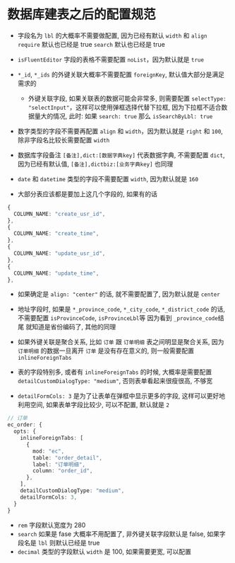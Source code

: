 # 数据库建表之后的配置规范

- 字段名为 `lbl` 的大概率不需要做配置, 因为已经有默认 `width` 和 `align`
  `require` 默认也已经是 true
  `search` 默认也已经是 true

- `isFluentEditor` 字段的表格不需要配置 `noList`，因为默认就是 `true`

- `*_id`, `*_ids` 的外键关联大概率不需要配置 `foreignKey`, 默认值大部分是满足需求的
  - 外键关联字段, 如果关联表的数据可能会非常多, 则需要配置 `selectType: "selectInput"`，这样可以使用弹框选择代替下拉框, 因为下拉框不适合数据量大的情况, 此时: 如果 `search: true` 那么 `isSearchByLbl: true`

- 数字类型的字段不需要再配置 `align` 和 `width`，因为默认就是 `right` 和 `100`, 除非字段名比较长需要配置 `width`

- 数据库字段备注 `[备注],dict:[数据字典key]` 代表数据字典, 不需要配置 `dict`, 因为已经有默认值, `[备注],dictbiz:[业务字典key]` 也同理

- `date` 和 `datetime` 类型的字段不需要配置 `width`, 因为默认就是 `160`

- 大部分表应该都是要加上这几个字段的, 如果有的话
```ts
{
  COLUMN_NAME: "create_usr_id",
},
{
  COLUMN_NAME: "create_time",
},
{
  COLUMN_NAME: "update_usr_id",
},
{
  COLUMN_NAME: "update_time",
},
```

- 如果确定是 `align: "center"` 的话, 就不需要配置了, 因为默认就是 `center`

- 地址字段时, 如果是 `*_province_code`, `*_city_code`, `*_district_code` 的话, 不需要配置 `isProvinceCode`, `isProvinceLbl`等 因为看到 `_province_code`结尾 就知道是省份编码了, 其他的同理

- 如果外键关联是聚合关系, 比如 `订单` 跟 `订单明细` 表之间明显是聚合关系, 因为 `订单明细` 的数据一旦离开 `订单` 是没有存在意义的, 则一般需要配置 `inlineForeignTabs`
- 表的字段特别多, 或者有 `inlineForeignTabs` 的时候, 大概率是需要配置 `detailCustomDialogType: "medium"`, 否则表单看起来很瘦很高, 不够宽
- `detailFormCols: 3` 是为了让表单在弹框中显示更多的字段, 这样可以更好地利用空间, 如果表单字段比较少, 可以不配置, 默认就是 `2`
```ts
// 订单
ec_order: {
  opts: {
    inlineForeignTabs: [
      {
        mod: "ec",
        table: "order_detail",
        label: "订单明细",
        column: "order_id",
      },
    ],
    detailCustomDialogType: "medium",
    detailFormCols: 3,
  }
}
```

- `rem` 字段默认宽度为 280
- `search` 如果是 fase 大概率不用配置了, 非外键关联字段默认是 false, 如果字段名是 `lbl` 则默认已经是 true
- `decimal` 类型的字段默认 `width` 是 100, 如果需要更宽, 可以配置
